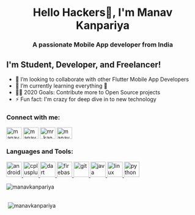 <h1 align="center">Hello Hackers👋, I'm Manav Kanpariya</h1>
<h3 align="center">A passionate Mobile App developer from India</h3>

##  I'm Student, Developer, and Freelancer!
- 👯 I’m looking to collaborate with other Flutter Mobile App Developers
- 🌱 I’m currently learning everything 🤣
- 👨‍💻 2020 Goals: Contribute more to Open Source projects
- ⚡ Fun fact: I'm crazy for deep dive in to new  technology


<h3 align="left">Connect with me:</h3>
<p align="left">
<a href="https://twitter.com/manav_kanpariya" target="blank"><img align="center" src="https://cdn.jsdelivr.net/npm/simple-icons@3.0.1/icons/twitter.svg" alt="manav_kanpariya" height="30" width="40" /></a>
<a href="https://linkedin.com/in/manav-kanpariya-8488a4193" target="blank"><img align="center" src="https://cdn.jsdelivr.net/npm/simple-icons@3.0.1/icons/linkedin.svg" alt="manav-kanpariya-8488a4193" height="30" width="40" /></a>
<a href="https://instagram.com/mr_kanpariya" target="blank"><img align="center" src="https://cdn.jsdelivr.net/npm/simple-icons@3.0.1/icons/instagram.svg" alt="mr_kanpariya" height="30" width="40" /></a>
<a href="https://www.hackerrank.com/manavp3889" target="blank"><img align="center" src="https://cdn.jsdelivr.net/npm/simple-icons@3.0.1/icons/hackerrank.svg" alt="manavp3889" height="30" width="40" /></a>
</p>

<h3 align="left">Languages and Tools:</h3>
<p align="left"> <a href="https://developer.android.com" target="_blank"> <img src="https://devicons.github.io/devicon/devicon.git/icons/android/android-original-wordmark.svg" alt="android" width="40" height="40"/> </a> <a href="https://www.w3schools.com/cpp/" target="_blank"> <img src="https://devicons.github.io/devicon/devicon.git/icons/cplusplus/cplusplus-original.svg" alt="cplusplus" width="40" height="40"/> </a> <a href="https://dart.dev" target="_blank"> <img src="https://www.vectorlogo.zone/logos/dartlang/dartlang-icon.svg" alt="dart" width="40" height="40"/> </a> <a href="https://firebase.google.com/" target="_blank"> <img src="https://www.vectorlogo.zone/logos/firebase/firebase-icon.svg" alt="firebase" width="40" height="40"/> </a> <a href="https://git-scm.com/" target="_blank"> <img src="https://www.vectorlogo.zone/logos/git-scm/git-scm-icon.svg" alt="git" width="40" height="40"/> </a> <a href="https://www.java.com" target="_blank"> <img src="https://devicons.github.io/devicon/devicon.git/icons/java/java-original-wordmark.svg" alt="java" width="40" height="40"/> </a> <a href="https://www.linux.org/" target="_blank"> <img src="https://devicons.github.io/devicon/devicon.git/icons/linux/linux-original.svg" alt="linux" width="40" height="40"/> </a> <a href="https://www.python.org" target="_blank"> <img src="https://devicons.github.io/devicon/devicon.git/icons/python/python-original.svg" alt="python" width="40" height="40"/> </a> </p>

<p><img align="left" src="https://github-readme-stats.vercel.app/api/top-langs?username=manavkanpariya&show_icons=true&locale=en&layout=compact" alt="manavkanpariya" /></p>

<br />
<br />

<p>&nbsp;<img align="center" src="https://github-readme-stats.vercel.app/api?username=manavkanpariya&show_icons=true&locale=en" alt="manavkanpariya" /></p>
